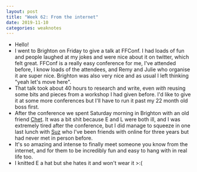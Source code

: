 ```yaml
---
layout: post
title: "Week 62: From the internet"
date: 2019-11-10
categories: weaknotes
---
```

* Hello!
* I went to Brighton on Friday to give a talk at FFConf. I had loads of fun and people laughed at my jokes and were nice about it on twitter, which felt great. FFConf is a really easy conference for me, I've attended before, I know loads of the attendees, and Remy and Julie who organise it are super nice. Brighton was also very nice and as usual I left thinking "yeah let's move here".
* That talk took about 40 hours to research and write, even _with_ reusing some bits and pieces from a workshop I had given before. I'd like to give it at some more conferences but I'll have to run it past my 22 month old boss first.
* After the conference we spent Saturday morning in Brighton with an old friend [Chet](https://chetbox.com/). It was a bit shit because E and L were both ill, and I was extremely tired after the conference, but I did manage to squeeze in one last lunch with [Suz](https://noopkat.com/) who I've been friends with online for three years but had never met in person before.
* It's so amazing and intense to finally meet someone you know from the internet, and for them to be incredibly fun and easy to hang with in real life too.
* I knitted E a hat but she hates it and won't wear it >:(
